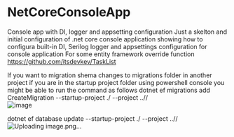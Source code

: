 # NetCoreConsoleApp
Console app with DI, logger and appsetting configuration 
Just a skelton and initial configuration of .net core console application showing how to configura built-in DI, Serilog logger and appsettings configuration for console application
For some entity framework override function https://github.com/itsdevkev/TaskList

If you want to migration shema changes to migrations folder in another project
if you are in the startup project folder using powershell console
you might be able to run the command as follows 
dotnet ef migrations add CreateMigration --startup-project ./ --project ../<your project name with migrations folder>/  
![image](https://user-images.githubusercontent.com/4524047/112213086-a6a3ab00-8c6d-11eb-8054-009613be4315.png)


dotnet ef database update --startup-project ./ --project ../<your project name with migrations folder>/  
![Uploading image.png…]()
  


